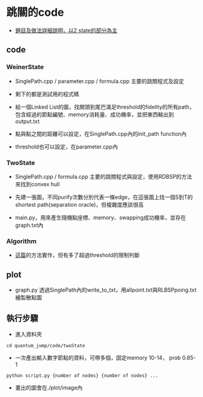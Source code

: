 # 跳關的code

- [題目及做法詳細說明，以2 state的部分為主](https://hackmd.io/w4bodB2OSc-Kn9Ftaamljw)

## code

### WeinerState

- SinglePath.cpp / parameter.cpp / formula.cpp 主要的跳關程式及設定
- 剩下的都是測試用的程式碼

- 給一個Linked List的圖，找開頭到尾巴滿足threshold的fidelity的所有path，包含經過的節點編號、memory消耗量、成功機率，並把東西輸出到output.txt
- 點與點之間的距離可以設定，在SinglePath.cpp內的init_path function內
- threshold也可以設定，在parameter.cpp內

### TwoState

- SinglePath.cpp / formula.cpp 主要的跳關程式與設定，使用RDBSP的方法來找到convex hull

- 先建一張圖，不同purify次數分別代表一條edge，在這張圖上找一個S到T的shortest path(separation oracle)，但複雜度應該很高

- main.py，用來產生隨機點座標、memory、swapping成功機率，並存在graph.txt內

### Algorithm

- [這篇](https://www.sciencedirect.com/science/article/pii/S0305054814003141)的方法實作，但有多了超過threshold的限制判斷

## plot

- graph.py 透過SinglePath內的write_to_txt，用allpoint.txt與RLBSPpoing.txt繪製散點圖

## 執行步驟

- 進入資料夾

```bash=
cd quantum_jump/code/twoState
```

- 一次產出輸入數字節點的資料，可帶多個，固定memory 10-14， prob 0.85-1

```bash=
python script.py {number of nodes} {number of nodes} ...
```

- 畫出的圖會在./plot/image內